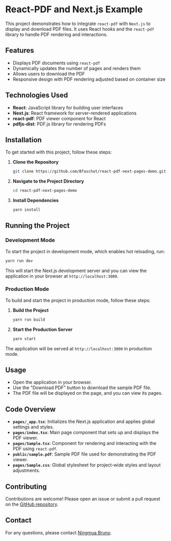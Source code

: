 # React-PDF and Next.js Example

This project demonstrates how to integrate `react-pdf` with `Next.js` to display and download PDF files. It uses React hooks and the `react-pdf` library to handle PDF rendering and interactions.
 
## Features

- Displays PDF documents using `react-pdf`
- Dynamically updates the number of pages and renders them
- Allows users to download the PDF
- Responsive design with PDF rendering adjusted based on container size

## Technologies Used

- **React**: JavaScript library for building user interfaces
- **Next.js**: React framework for server-rendered applications
- **react-pdf**: PDF viewer component for React
- **pdfjs-dist**: PDF.js library for rendering PDFs

## Installation

To get started with this project, follow these steps:

1. **Clone the Repository**

   ```bash
   git clone https://github.com/Bfaschat/react-pdf-next-pages-demo.git
   ```

2. **Navigate to the Project Directory**

   ```bash
   cd react-pdf-next-pages-demo
   ```

3. **Install Dependencies**

   ```bash
   yarn install
   ```

## Running the Project

### Development Mode

To start the project in development mode, which enables hot reloading, run:

```bash
yarn run dev
```

This will start the Next.js development server and you can view the application in your browser at `http://localhost:3000`.

### Production Mode

To build and start the project in production mode, follow these steps:

1. **Build the Project**

   ```bash
   yarn run build
   ```

2. **Start the Production Server**

   ```bash
   yarn start
   ```

The application will be served at `http://localhost:3000` in production mode.

## Usage

- Open the application in your browser.
- Use the "Download PDF" button to download the sample PDF file.
- The PDF file will be displayed on the page, and you can view its pages.

## Code Overview

- **`pages/_app.tsx`**: Initializes the Next.js application and applies global settings and styles.
- **`pages/index.tsx`**: Main page component that sets up and displays the PDF viewer.
- **`pages/Sample.tsx`**: Component for rendering and interacting with the PDF using `react-pdf`.
- **`public/sample.pdf`**: Sample PDF file used for demonstrating the PDF viewer.
- **`pages/Sample.css`**: Global stylesheet for project-wide styles and layout adjustments.


## Contributing

Contributions are welcome! Please open an issue or submit a pull request on the [GitHub repository](https://github.com/Bfaschat/react-pdf-next-pages-demo).

## Contact

For any questions, please contact [Ningmua Bruno](mailto:bfaschats@gmail.com).
